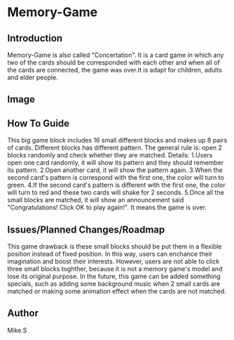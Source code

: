# Memory-Game

## Introduction

Memory-Game is also called "Concertation". It is a card game in which any two of the cards should be corresponded with each other and when 
all of the cards are connected, the game was over.It is adapt for children, adults and elder people.

## Image






## How To Guide

This big game block includes 16 small different blocks and makes up 8 pairs of cards. Different blocks has different pattern. The general rule is: open 2 blocks randomly and check whether they are matched.
Details:
1.Users open one card randomly, it will show its pattern and they should remember its pattern.
2.Open another card, it will show the pattern again.
3.When the second card's pattern is correspond with the first one, the color will turn to green.
4.If the second card's pattern is different with the first one, the color will turn to red and these two cards will shake for 2 seconds.
5.Once all the small blocks are matched, it will show an announcement said "Congratulations! Click OK to play again!". It means the game is over.

## Issues/Planned Changes/Roadmap

 This game drawback is these small blocks should be put them in a flexible position instead of fixed position. In this way, users can enchance their imagination and boost their interests. However, users are not able to click three small blocks toghther, because it is not a memory game's model and lose its original purpose. In the future, this game can be added something specials, such as adding some background music when 2 small cards are matched or making some animation effect when the cards are not matched.
 
 
 ## Author
 
 Mike.S
 

